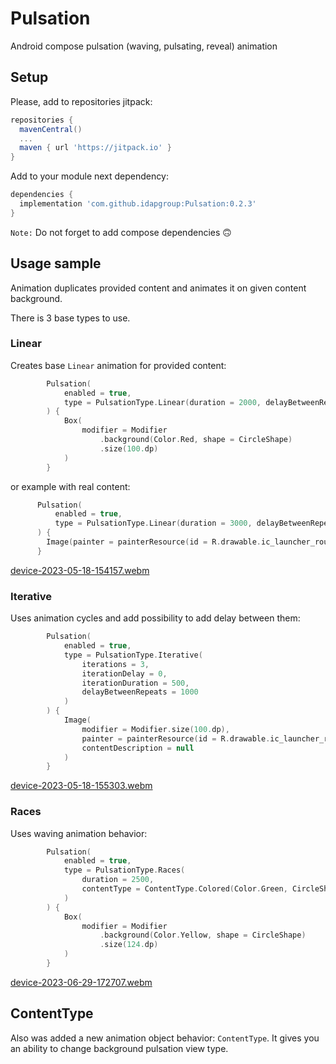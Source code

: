 # Pulsation
Android compose pulsation (waving, pulsating, reveal) animation
## Setup
Please, add to repositories jitpack:
```groovy
repositories {
  mavenCentral()
  ...
  maven { url 'https://jitpack.io' }
}
```
Add to your module next dependency:
```groovy
dependencies {
  implementation 'com.github.idapgroup:Pulsation:0.2.3'
}
```
`Note:` Do not forget to add compose dependencies 🙃

## Usage sample
Animation duplicates provided content and animates it on given content background.

There is 3 base types to use.

### Linear
Creates base `Linear` animation for provided content:
```kotlin
        Pulsation(
            enabled = true,
            type = PulsationType.Linear(duration = 2000, delayBetweenRepeats = 1000)
        ) {
            Box(
                modifier = Modifier
                    .background(Color.Red, shape = CircleShape)
                    .size(100.dp)
            )
        }
```
  or example with real content:
  ```kotlin
        Pulsation(
            enabled = true,
            type = PulsationType.Linear(duration = 3000, delayBetweenRepeats = 1000)
        ) {
          Image(painter = painterResource(id = R.drawable.ic_launcher_round), contentDescription = null)
        }
```
[device-2023-05-18-154157.webm](https://github.com/idapgroup/Pulsation/assets/12797421/8180b21c-3d82-411e-b981-970b8f8ac691)

### Iterative
Uses animation cycles and add possibility to add delay between them:
```kotlin
        Pulsation(
            enabled = true,
            type = PulsationType.Iterative(
                iterations = 3,
                iterationDelay = 0,
                iterationDuration = 500,
                delayBetweenRepeats = 1000
            )
        ) {
            Image(
                modifier = Modifier.size(100.dp),
                painter = painterResource(id = R.drawable.ic_launcher_round),
                contentDescription = null
            )
        }
```
[device-2023-05-18-155303.webm](https://github.com/idapgroup/Pulsation/assets/12797421/633f5176-936f-485b-9122-cbcb1dc766a3)

### Races
Uses waving animation behavior:
```kotlin
        Pulsation(
            enabled = true,
            type = PulsationType.Races(
                duration = 2500,
                contentType = ContentType.Colored(Color.Green, CircleShape)
            )
        ) {
            Box(
                modifier = Modifier
                    .background(Color.Yellow, shape = CircleShape)
                    .size(124.dp)
            )
        }
```
[device-2023-06-29-172707.webm](https://github.com/idapgroup/Pulsation/assets/12797421/5025fe43-84ab-4825-ba67-a02cea81b482)


## ContentType
Also was added a new animation object behavior: `ContentType`.
It gives you an ability to change background pulsation view type.


